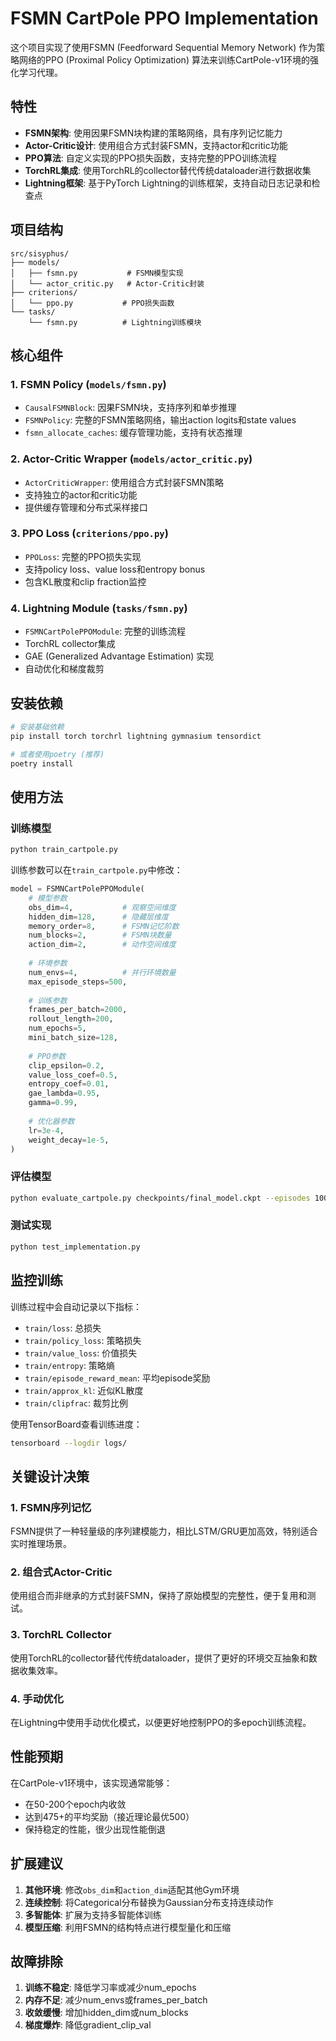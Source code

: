 # FSMN CartPole PPO Implementation

这个项目实现了使用FSMN (Feedforward Sequential Memory Network) 作为策略网络的PPO (Proximal Policy Optimization) 算法来训练CartPole-v1环境的强化学习代理。

## 特性

- **FSMN架构**: 使用因果FSMN块构建的策略网络，具有序列记忆能力
- **Actor-Critic设计**: 使用组合方式封装FSMN，支持actor和critic功能
- **PPO算法**: 自定义实现的PPO损失函数，支持完整的PPO训练流程
- **TorchRL集成**: 使用TorchRL的collector替代传统dataloader进行数据收集
- **Lightning框架**: 基于PyTorch Lightning的训练框架，支持自动日志记录和检查点

## 项目结构

```
src/sisyphus/
├── models/
│   ├── fsmn.py           # FSMN模型实现
│   └── actor_critic.py   # Actor-Critic封装
├── criterions/
│   └── ppo.py           # PPO损失函数
└── tasks/
    └── fsmn.py          # Lightning训练模块
```

## 核心组件

### 1. FSMN Policy (`models/fsmn.py`)
- `CausalFSMNBlock`: 因果FSMN块，支持序列和单步推理
- `FSMNPolicy`: 完整的FSMN策略网络，输出action logits和state values
- `fsmn_allocate_caches`: 缓存管理功能，支持有状态推理

### 2. Actor-Critic Wrapper (`models/actor_critic.py`)
- `ActorCriticWrapper`: 使用组合方式封装FSMN策略
- 支持独立的actor和critic功能
- 提供缓存管理和分布式采样接口

### 3. PPO Loss (`criterions/ppo.py`)
- `PPOLoss`: 完整的PPO损失实现
- 支持policy loss、value loss和entropy bonus
- 包含KL散度和clip fraction监控

### 4. Lightning Module (`tasks/fsmn.py`)
- `FSMNCartPolePPOModule`: 完整的训练流程
- TorchRL collector集成
- GAE (Generalized Advantage Estimation) 实现
- 自动优化和梯度裁剪

## 安装依赖

```bash
# 安装基础依赖
pip install torch torchrl lightning gymnasium tensordict

# 或者使用poetry (推荐)
poetry install
```

## 使用方法

### 训练模型

```bash
python train_cartpole.py
```

训练参数可以在`train_cartpole.py`中修改：

```python
model = FSMNCartPolePPOModule(
    # 模型参数
    obs_dim=4,           # 观察空间维度
    hidden_dim=128,      # 隐藏层维度
    memory_order=8,      # FSMN记忆阶数
    num_blocks=2,        # FSMN块数量
    action_dim=2,        # 动作空间维度
    
    # 环境参数
    num_envs=4,          # 并行环境数量
    max_episode_steps=500,
    
    # 训练参数
    frames_per_batch=2000,
    rollout_length=200,
    num_epochs=5,
    mini_batch_size=128,
    
    # PPO参数
    clip_epsilon=0.2,
    value_loss_coef=0.5,
    entropy_coef=0.01,
    gae_lambda=0.95,
    gamma=0.99,
    
    # 优化器参数
    lr=3e-4,
    weight_decay=1e-5,
)
```

### 评估模型

```bash
python evaluate_cartpole.py checkpoints/final_model.ckpt --episodes 100 --render
```

### 测试实现

```bash
python test_implementation.py
```

## 监控训练

训练过程中会自动记录以下指标：

- `train/loss`: 总损失
- `train/policy_loss`: 策略损失
- `train/value_loss`: 价值损失
- `train/entropy`: 策略熵
- `train/episode_reward_mean`: 平均episode奖励
- `train/approx_kl`: 近似KL散度
- `train/clipfrac`: 裁剪比例

使用TensorBoard查看训练进度：

```bash
tensorboard --logdir logs/
```

## 关键设计决策

### 1. FSMN序列记忆
FSMN提供了一种轻量级的序列建模能力，相比LSTM/GRU更加高效，特别适合实时推理场景。

### 2. 组合式Actor-Critic
使用组合而非继承的方式封装FSMN，保持了原始模型的完整性，便于复用和测试。

### 3. TorchRL Collector
使用TorchRL的collector替代传统dataloader，提供了更好的环境交互抽象和数据收集效率。

### 4. 手动优化
在Lightning中使用手动优化模式，以便更好地控制PPO的多epoch训练流程。

## 性能预期

在CartPole-v1环境中，该实现通常能够：
- 在50-200个epoch内收敛
- 达到475+的平均奖励（接近理论最优500）
- 保持稳定的性能，很少出现性能倒退

## 扩展建议

1. **其他环境**: 修改`obs_dim`和`action_dim`适配其他Gym环境
2. **连续控制**: 将Categorical分布替换为Gaussian分布支持连续动作
3. **多智能体**: 扩展为支持多智能体训练
4. **模型压缩**: 利用FSMN的结构特点进行模型量化和压缩

## 故障排除

1. **训练不稳定**: 降低学习率或减少num_epochs
2. **内存不足**: 减少num_envs或frames_per_batch
3. **收敛缓慢**: 增加hidden_dim或num_blocks
4. **梯度爆炸**: 降低gradient_clip_val
